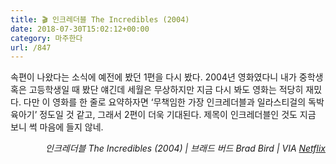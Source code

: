 ```yaml
---
title: 🎬 인크레더블 The Incredibles (2004)
date: 2018-07-30T15:02:12+00:00
category: 마주한다
url: /847
---
```


속편이 나왔다는 소식에 예전에 봤던 1편을 다시 봤다. 2004년 영화였다니 내가 중학생 혹은 고등학생일 때 봤단 얘긴데 세월은 무상하지만 지금 다시 봐도 영화는 적당히 재밌다. 다만 이 영화를 한 줄로 요약하자면 &#8216;무책임한 가장 인크레더블과 일라스티걸의 독박육아기&#8217; 정도일 것 같고, 그래서 2편이 더욱 기대된다. 제목이 인크레더블인 것도 지금 보니 썩 마음에 들지 않네.

<p style="text-align:right">
  <em>인크레더블 The Incredibles (2004) | 브래드 버드 Brad Bird</em><em>&nbsp;| VIA <a href="http://netflix.com" target="_blank" rel="noreferrer noopener">Netflix</a></em>
</p>